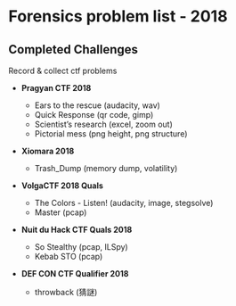 # Forensics problem list - 2018

## Completed Challenges
Record & collect ctf problems

* **Pragyan CTF 2018**
	- Ears to the rescue (audacity, wav)
	- Quick Response (qr code, gimp)
	- Scientist’s research (excel, zoom out)
	- Pictorial mess (png height, png structure)

* **Xiomara 2018**
	- Trash_Dump (memory dump, volatility)

* **VolgaCTF 2018 Quals**
	- The Colors - Listen! (audacity, image, stegsolve)
	- Master (pcap)

* **Nuit du Hack CTF Quals 2018**
	- So Stealthy (pcap, ILSpy)
	- Kebab STO (pcap)

* **DEF CON CTF Qualifier 2018**
	- throwback (猜謎)